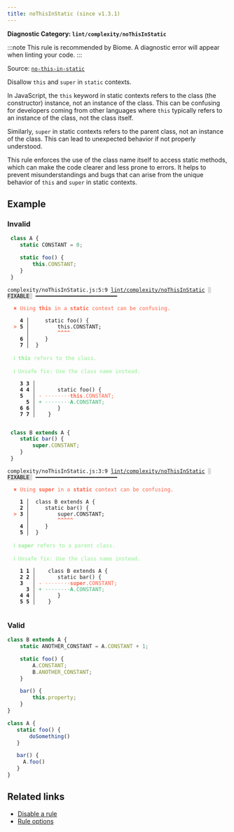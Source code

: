 ```yaml
---
title: noThisInStatic (since v1.3.1)
---
```


**Diagnostic Category: `lint/complexity/noThisInStatic`**

:::note
This rule is recommended by Biome. A diagnostic error will appear when linting your code.
:::

Source: <a href="https://github.com/mysticatea/eslint-plugin/blob/master/docs/rules/no-this-in-static.md" target="_blank"><code>no-this-in-static</code></a>

Disallow `this` and `super` in `static` contexts.

In JavaScript, the `this` keyword in static contexts refers to the class (the constructor) instance,
not an instance of the class. This can be confusing for developers coming from other languages where
`this` typically refers to an instance of the class, not the class itself.

Similarly, `super` in static contexts refers to the parent class, not an instance of the class.
This can lead to unexpected behavior if not properly understood.

This rule enforces the use of the class name itself to access static methods,
which can make the code clearer and less prone to errors. It helps to prevent
misunderstandings and bugs that can arise from the unique behavior of `this` and `super` in static contexts.

## Example

### Invalid

```jsx
 class A {
    static CONSTANT = 0;

    static foo() {
        this.CONSTANT;
    }
 }
```

<pre class="language-text"><code class="language-text">complexity/noThisInStatic.js:5:9 <a href="https://biomejs.dev/linter/rules/no-this-in-static">lint/complexity/noThisInStatic</a> <span style="color: #000; background-color: #ddd;"> FIXABLE </span> ━━━━━━━━━━━━━━━━━━━━━━━━━━

<strong><span style="color: Tomato;">  </span></strong><strong><span style="color: Tomato;">✖</span></strong> <span style="color: Tomato;">Using </span><span style="color: Tomato;"><strong>this</strong></span><span style="color: Tomato;"> in a </span><span style="color: Tomato;"><strong>static</strong></span><span style="color: Tomato;"> context can be confusing.</span>
  
    <strong>4 │ </strong>    static foo() {
<strong><span style="color: Tomato;">  </span></strong><strong><span style="color: Tomato;">&gt;</span></strong> <strong>5 │ </strong>        this.CONSTANT;
   <strong>   │ </strong>        <strong><span style="color: Tomato;">^</span></strong><strong><span style="color: Tomato;">^</span></strong><strong><span style="color: Tomato;">^</span></strong><strong><span style="color: Tomato;">^</span></strong>
    <strong>6 │ </strong>    }
    <strong>7 │ </strong> }
  
<strong><span style="color: lightgreen;">  </span></strong><strong><span style="color: lightgreen;">ℹ</span></strong> <span style="color: lightgreen;"><strong>this</strong></span><span style="color: lightgreen;"> refers to the class.</span>
  
<strong><span style="color: lightgreen;">  </span></strong><strong><span style="color: lightgreen;">ℹ</span></strong> <span style="color: lightgreen;">Unsafe fix</span><span style="color: lightgreen;">: </span><span style="color: lightgreen;">Use the class name instead.</span>
  
    <strong>3</strong> <strong>3</strong><strong> │ </strong>  
    <strong>4</strong> <strong>4</strong><strong> │ </strong>      static foo() {
    <strong>5</strong>  <strong> │ </strong><span style="color: Tomato;">-</span> <span style="color: Tomato;"><span style="opacity: 0.8;">·</span></span><span style="color: Tomato;"><span style="opacity: 0.8;">·</span></span><span style="color: Tomato;"><span style="opacity: 0.8;">·</span></span><span style="color: Tomato;"><span style="opacity: 0.8;">·</span></span><span style="color: Tomato;"><span style="opacity: 0.8;">·</span></span><span style="color: Tomato;"><span style="opacity: 0.8;">·</span></span><span style="color: Tomato;"><span style="opacity: 0.8;">·</span></span><span style="color: Tomato;"><span style="opacity: 0.8;">·</span></span><span style="color: Tomato;"><strong>t</strong></span><span style="color: Tomato;"><strong>h</strong></span><span style="color: Tomato;"><strong>i</strong></span><span style="color: Tomato;"><strong>s</strong></span><span style="color: Tomato;">.</span><span style="color: Tomato;">C</span><span style="color: Tomato;">O</span><span style="color: Tomato;">N</span><span style="color: Tomato;">S</span><span style="color: Tomato;">T</span><span style="color: Tomato;">A</span><span style="color: Tomato;">N</span><span style="color: Tomato;">T</span><span style="color: Tomato;">;</span>
      <strong>5</strong><strong> │ </strong><span style="color: MediumSeaGreen;">+</span> <span style="color: MediumSeaGreen;"><span style="opacity: 0.8;">·</span></span><span style="color: MediumSeaGreen;"><span style="opacity: 0.8;">·</span></span><span style="color: MediumSeaGreen;"><span style="opacity: 0.8;">·</span></span><span style="color: MediumSeaGreen;"><span style="opacity: 0.8;">·</span></span><span style="color: MediumSeaGreen;"><span style="opacity: 0.8;">·</span></span><span style="color: MediumSeaGreen;"><span style="opacity: 0.8;">·</span></span><span style="color: MediumSeaGreen;"><span style="opacity: 0.8;">·</span></span><span style="color: MediumSeaGreen;"><span style="opacity: 0.8;">·</span></span><span style="color: MediumSeaGreen;"><strong>A</strong></span><span style="color: MediumSeaGreen;">.</span><span style="color: MediumSeaGreen;">C</span><span style="color: MediumSeaGreen;">O</span><span style="color: MediumSeaGreen;">N</span><span style="color: MediumSeaGreen;">S</span><span style="color: MediumSeaGreen;">T</span><span style="color: MediumSeaGreen;">A</span><span style="color: MediumSeaGreen;">N</span><span style="color: MediumSeaGreen;">T</span><span style="color: MediumSeaGreen;">;</span>
    <strong>6</strong> <strong>6</strong><strong> │ </strong>      }
    <strong>7</strong> <strong>7</strong><strong> │ </strong>   }
  
</code></pre>

```jsx
 class B extends A {
    static bar() {
        super.CONSTANT;
    }
 }
```

<pre class="language-text"><code class="language-text">complexity/noThisInStatic.js:3:9 <a href="https://biomejs.dev/linter/rules/no-this-in-static">lint/complexity/noThisInStatic</a> <span style="color: #000; background-color: #ddd;"> FIXABLE </span> ━━━━━━━━━━━━━━━━━━━━━━━━━━

<strong><span style="color: Tomato;">  </span></strong><strong><span style="color: Tomato;">✖</span></strong> <span style="color: Tomato;">Using </span><span style="color: Tomato;"><strong>super</strong></span><span style="color: Tomato;"> in a </span><span style="color: Tomato;"><strong>static</strong></span><span style="color: Tomato;"> context can be confusing.</span>
  
    <strong>1 │ </strong> class B extends A {
    <strong>2 │ </strong>    static bar() {
<strong><span style="color: Tomato;">  </span></strong><strong><span style="color: Tomato;">&gt;</span></strong> <strong>3 │ </strong>        super.CONSTANT;
   <strong>   │ </strong>        <strong><span style="color: Tomato;">^</span></strong><strong><span style="color: Tomato;">^</span></strong><strong><span style="color: Tomato;">^</span></strong><strong><span style="color: Tomato;">^</span></strong><strong><span style="color: Tomato;">^</span></strong>
    <strong>4 │ </strong>    }
    <strong>5 │ </strong> }
  
<strong><span style="color: lightgreen;">  </span></strong><strong><span style="color: lightgreen;">ℹ</span></strong> <span style="color: lightgreen;"><strong>super</strong></span><span style="color: lightgreen;"> refers to a parent class.</span>
  
<strong><span style="color: lightgreen;">  </span></strong><strong><span style="color: lightgreen;">ℹ</span></strong> <span style="color: lightgreen;">Unsafe fix</span><span style="color: lightgreen;">: </span><span style="color: lightgreen;">Use the class name instead.</span>
  
    <strong>1</strong> <strong>1</strong><strong> │ </strong>   class B extends A {
    <strong>2</strong> <strong>2</strong><strong> │ </strong>      static bar() {
    <strong>3</strong>  <strong> │ </strong><span style="color: Tomato;">-</span> <span style="color: Tomato;"><span style="opacity: 0.8;">·</span></span><span style="color: Tomato;"><span style="opacity: 0.8;">·</span></span><span style="color: Tomato;"><span style="opacity: 0.8;">·</span></span><span style="color: Tomato;"><span style="opacity: 0.8;">·</span></span><span style="color: Tomato;"><span style="opacity: 0.8;">·</span></span><span style="color: Tomato;"><span style="opacity: 0.8;">·</span></span><span style="color: Tomato;"><span style="opacity: 0.8;">·</span></span><span style="color: Tomato;"><span style="opacity: 0.8;">·</span></span><span style="color: Tomato;"><strong>s</strong></span><span style="color: Tomato;"><strong>u</strong></span><span style="color: Tomato;"><strong>p</strong></span><span style="color: Tomato;"><strong>e</strong></span><span style="color: Tomato;"><strong>r</strong></span><span style="color: Tomato;">.</span><span style="color: Tomato;">C</span><span style="color: Tomato;">O</span><span style="color: Tomato;">N</span><span style="color: Tomato;">S</span><span style="color: Tomato;">T</span><span style="color: Tomato;">A</span><span style="color: Tomato;">N</span><span style="color: Tomato;">T</span><span style="color: Tomato;">;</span>
      <strong>3</strong><strong> │ </strong><span style="color: MediumSeaGreen;">+</span> <span style="color: MediumSeaGreen;"><span style="opacity: 0.8;">·</span></span><span style="color: MediumSeaGreen;"><span style="opacity: 0.8;">·</span></span><span style="color: MediumSeaGreen;"><span style="opacity: 0.8;">·</span></span><span style="color: MediumSeaGreen;"><span style="opacity: 0.8;">·</span></span><span style="color: MediumSeaGreen;"><span style="opacity: 0.8;">·</span></span><span style="color: MediumSeaGreen;"><span style="opacity: 0.8;">·</span></span><span style="color: MediumSeaGreen;"><span style="opacity: 0.8;">·</span></span><span style="color: MediumSeaGreen;"><span style="opacity: 0.8;">·</span></span><span style="color: MediumSeaGreen;"><strong>A</strong></span><span style="color: MediumSeaGreen;">.</span><span style="color: MediumSeaGreen;">C</span><span style="color: MediumSeaGreen;">O</span><span style="color: MediumSeaGreen;">N</span><span style="color: MediumSeaGreen;">S</span><span style="color: MediumSeaGreen;">T</span><span style="color: MediumSeaGreen;">A</span><span style="color: MediumSeaGreen;">N</span><span style="color: MediumSeaGreen;">T</span><span style="color: MediumSeaGreen;">;</span>
    <strong>4</strong> <strong>4</strong><strong> │ </strong>      }
    <strong>5</strong> <strong>5</strong><strong> │ </strong>   }
  
</code></pre>

### Valid

```jsx
class B extends A {
    static ANOTHER_CONSTANT = A.CONSTANT + 1;

    static foo() {
        A.CONSTANT;
        B.ANOTHER_CONSTANT;
    }

    bar() {
        this.property;
    }
}
```

```jsx
class A {
   static foo() {
       doSomething()
   }

   bar() {
     A.foo()
   }
}
```

## Related links

- [Disable a rule](/linter/#disable-a-lint-rule)
- [Rule options](/linter/#rule-options)
